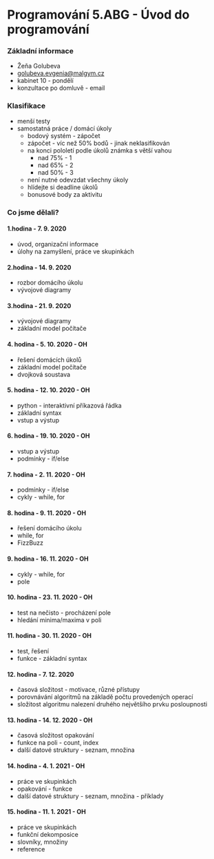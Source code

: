# Programování 5.ABG - Úvod do programování

### Základní informace
- Žeňa Golubeva
- golubeva.evgenia@malgym.cz
- kabinet 10 - pondělí
- konzultace po domluvě - email

### Klasifikace
- menší testy
- samostatná práce / domácí úkoly
  - bodový systém - zápočet
  - zápočet - víc než 50% bodů - jinak neklasifikován
  - na konci pololetí podle úkolů známka s větší vahou
    - nad 75% - 1
    - nad 65% - 2
    - nad 50% - 3
  - není nutné odevzdat všechny úkoly
  - hlídejte si deadline úkolů
  - bonusové body za aktivitu

### Co jsme dělali?
#### 1.hodina - 7. 9. 2020
- úvod, organizační informace
- úlohy na zamyšlení, práce ve skupinkách

#### 2.hodina - 14. 9. 2020
- rozbor domácího úkolu
- vývojové diagramy

#### 3.hodina - 21. 9. 2020
- vývojové diagramy
- základní model počítače

#### 4. hodina - 5. 10. 2020 - OH
- řešení domácích úkolů
- základní model počítače
- dvojková soustava

#### 5. hodina - 12. 10. 2020 - OH
- python - interaktivní příkazová řádka
- základní syntax
- vstup a výstup

#### 6. hodina - 19. 10. 2020 - OH
- vstup a výstup
- podmínky - if/else

#### 7. hodina - 2. 11. 2020 - OH
- podmínky - if/else
- cykly - while, for

#### 8. hodina - 9. 11. 2020 - OH
- řešení domácího úkolu
- while, for
- FizzBuzz

#### 9. hodina - 16. 11. 2020 - OH
- cykly - while, for
- pole

#### 10. hodina - 23. 11. 2020 - OH
- test na nečisto - procházení pole
- hledání minima/maxima v poli

#### 11. hodina - 30. 11. 2020 - OH
- test, řešení
- funkce - základní syntax

#### 12. hodina - 7. 12. 2020
- časová složitost - motivace, různé přístupy
- porovnávání algoritmů na základě počtu provedených operací
- složitost algoritmu nalezení druhého největšího prvku posloupnosti

#### 13. hodina - 14. 12. 2020 - OH
- časová složitost opakování
- funkce na poli - count, index
- další datové struktury - seznam, množina

#### 14. hodina - 4. 1. 2021 - OH
- práce ve skupinkách
- opakování - funkce
- další datové struktury - seznam, množina - příklady

#### 15. hodina - 11. 1. 2021 - OH
- práce ve skupinkách
- funkční dekomposice
- slovníky, množiny
- reference
